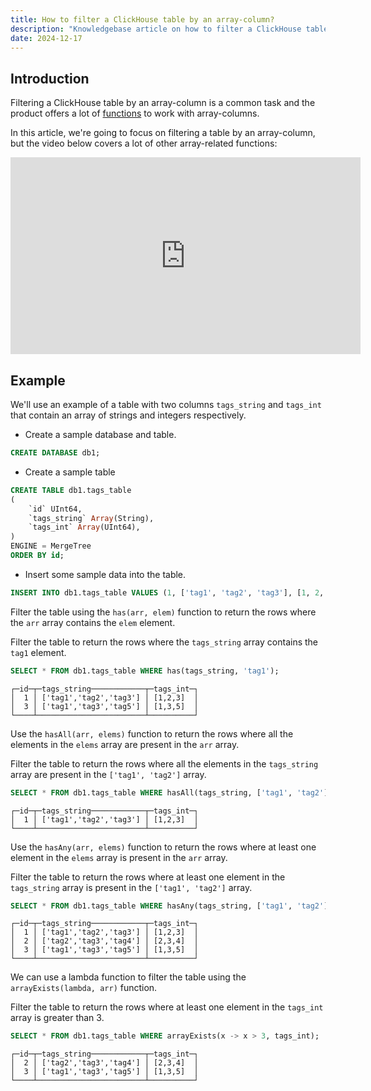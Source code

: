 ```yaml
---
title: How to filter a ClickHouse table by an array-column?
description: "Knowledgebase article on how to filter a ClickHouse table by an array-column."
date: 2024-12-17
---
```


## Introduction

Filtering a ClickHouse table by an array-column is a common task and the product offers a lot of [functions](/docs/en/sql-reference/functions/array-functions) to work with array-columns.

In this article, we're going to focus on filtering a table by an array-column, but the video below covers a lot of other array-related functions:

<iframe width="560" height="315" src="https://www.youtube.com/embed/JKHAdCFtYDg?si=OqS3ry1LFrOlF8Iy" title="YouTube video player" frameborder="0" allow="accelerometer; autoplay; clipboard-write; encrypted-media; gyroscope; picture-in-picture; web-share" referrerpolicy="strict-origin-when-cross-origin" allowfullscreen></iframe>

## Example

We'll use an example of a table with two columns `tags_string` and `tags_int` that contain an array of strings and integers respectively.

- Create a sample database and table.

```sql
CREATE DATABASE db1;
```

- Create a sample table

```sql
CREATE TABLE db1.tags_table
(
    `id` UInt64,
    `tags_string` Array(String),
    `tags_int` Array(UInt64),
)
ENGINE = MergeTree
ORDER BY id;
```

- Insert some sample data into the table.

```sql
INSERT INTO db1.tags_table VALUES (1, ['tag1', 'tag2', 'tag3'], [1, 2, 3]), (2, ['tag2', 'tag3', 'tag4'], [2, 3, 4]), (3, ['tag1', 'tag3', 'tag5'], [1, 3, 5]);
```

Filter the table using the `has(arr, elem)` function to return the rows where the `arr` array contains the `elem` element.

Filter the table to return the rows where the `tags_string` array contains the `tag1` element.

```sql
SELECT * FROM db1.tags_table WHERE has(tags_string, 'tag1');
```

```text
┌─id─┬─tags_string────────────┬─tags_int─┐
│  1 │ ['tag1','tag2','tag3'] │ [1,2,3]  │
│  3 │ ['tag1','tag3','tag5'] │ [1,3,5]  │
└────┴────────────────────────┴──────────┘
```

Use the `hasAll(arr, elems)` function to return the rows where all the elements in the `elems` array are present in the `arr` array.

Filter the table to return the rows where all the elements in the `tags_string` array are present in the `['tag1', 'tag2']` array.

```sql
SELECT * FROM db1.tags_table WHERE hasAll(tags_string, ['tag1', 'tag2']);
```

```text
┌─id─┬─tags_string────────────┬─tags_int─┐
│  1 │ ['tag1','tag2','tag3'] │ [1,2,3]  │
└────┴────────────────────────┴──────────┘
```

Use the `hasAny(arr, elems)` function to return the rows where at least one element in the `elems` array is present in the `arr` array.

Filter the table to return the rows where at least one element in the `tags_string` array is present in the `['tag1', 'tag2']` array.

```sql
SELECT * FROM db1.tags_table WHERE hasAny(tags_string, ['tag1', 'tag2']);
```

```text
┌─id─┬─tags_string────────────┬─tags_int─┐
│  1 │ ['tag1','tag2','tag3'] │ [1,2,3]  │
│  2 │ ['tag2','tag3','tag4'] │ [2,3,4]  │
│  3 │ ['tag1','tag3','tag5'] │ [1,3,5]  │
└────┴────────────────────────┴──────────┘
```

We can use a lambda function to filter the table using the `arrayExists(lambda, arr)` function. 

Filter the table to return the rows where at least one element in the `tags_int` array is greater than 3.

```sql
SELECT * FROM db1.tags_table WHERE arrayExists(x -> x > 3, tags_int);
```

```text
┌─id─┬─tags_string────────────┬─tags_int─┐
│  2 │ ['tag2','tag3','tag4'] │ [2,3,4]  │
│  3 │ ['tag1','tag3','tag5'] │ [1,3,5]  │
└────┴────────────────────────┴──────────┘
```
